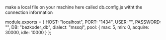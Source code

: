 make a local file on your machine here called db.config.js
witht the connection  information 

module.exports = {
    HOST: "localhost",
    PORT: "1434",
    USER: "",
    PASSWORD: "",
    DB: "bezkoder_db",
    dialect: "mssql",
    pool: {
      max: 5,
      min: 0,
      acquire: 30000,
      idle: 10000
    }
  };